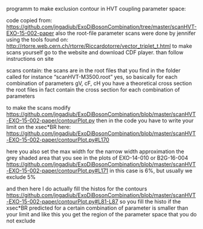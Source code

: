 programm to make exclusion contour in HVT coupling parameter space:


code copied from:  https://github.com/jngadiub/ExoDiBosonCombination/tree/master/scanHVT-EXO-15-002-paper
also the root-file parameter scans were done by jennifer using the tools found on: http://rtorre.web.cern.ch/rtorre/Riccardotorre/vector_triplet_t.html
to make scans yourself go to the website and download CDF player. than follow instructions on site

   scans contain: 
   the scans are in the root files that you find in the folder called for instance “scanHVT-M3500.root”
   yes, so basically for each combination of parameters gV, cF, cH you have a theoretical cross section
   the root files in fact contain the cross section for each combination of parameters
   

to make the scans modify https://github.com/jngadiub/ExoDiBosonCombination/blob/master/scanHVT-EXO-15-002-paper/contourPlot.py
then in the code you have to write your limit on the xsec*BR here: https://github.com/jngadiub/ExoDiBosonCombination/blob/master/scanHVT-EXO-15-002-paper/contourPlot.py#L170

here you also set the max width for the narrow width approximation
the grey shaded area that you see in the plots of EXO-14-010 or B2G-16-004
https://github.com/jngadiub/ExoDiBosonCombination/blob/master/scanHVT-EXO-15-002-paper/contourPlot.py#L171
in this case is 6%, but usually we exclude 5%

and then here I do actually fill the histos for the contours
https://github.com/jngadiub/ExoDiBosonCombination/blob/master/scanHVT-EXO-15-002-paper/contourPlot.py#L81-L87
so you fill the histo if the xsec*BR predicted for a certain combination of parameter is smaller than your limit
and like this you get the region of the parameter space that you do not exclude

